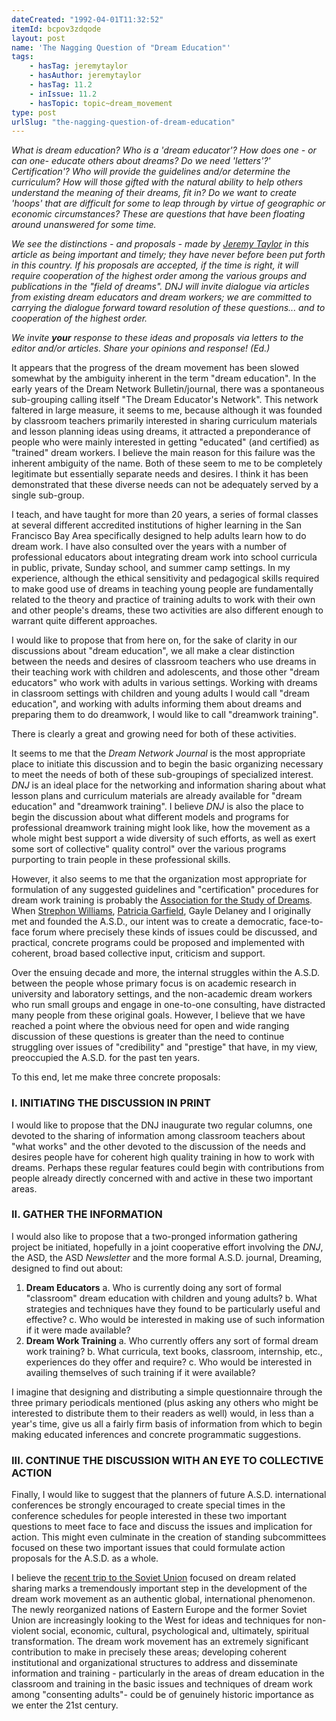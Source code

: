 ```yaml
---
dateCreated: "1992-04-01T11:32:52"
itemId: bcpov3zdqode
layout: post
name: 'The Nagging Question of "Dream Education"'
tags:
    - hasTag: jeremytaylor
    - hasAuthor: jeremytaylor
    - hasTag: 11.2
    - inIssue: 11.2
    - hasTopic: topic~dream_movement
type: post
urlSlug: "the-nagging-question-of-dream-education"
---
```


_What is dream education? Who is a 'dream educator'? How does one - or can one- educate others about dreams? Do we need 'letters'?' Certification'? Who will provide the guidelines and/or determine the curriculum? How will those gifted with the natural ability to help others understand the meaning of their dreams, fit in? Do we want to create 'hoops' that are difficult for some to leap through by virtue of geographic or economic circumstances? These are questions that have been floating around unanswered for some time._

_We see the distinctions - and proposals - made by [Jeremy Taylor](../@jeremytaylor) in this article as being important and timely; they have never before been put forth in this country. If his proposals are accepted, if the time is right, it will require cooperation of the highest order among the various groups and publications in the "field of dreams". DNJ will invite dialogue via articles from existing dream educators and dream workers; we are committed to carrying the dialogue forward toward resolution of these questions... and to cooperation of the highest order._

_We invite **your** response to these ideas and proposals via letters to the editor and/or articles. Share your opinions and response! (Ed.)_

It appears that the progress of the dream movement has been slowed somewhat by the ambiguity inherent in the term "dream education". In the early years of the Dream Network Bulletin/journal, there was a spontaneous sub-grouping calling itself "The Dream Educator's Network". This network faltered in large measure, it seems to me, because although it was founded by classroom teachers primarily interested in sharing curriculum materials and lesson planning ideas using dreams, it attracted a preponderance of people who were mainly interested in getting "educated" (and certified) as "trained" dream workers. I believe the main reason for this failure was the inherent ambiguity of the name. Both of these seem to me to be completely legitimate but essentially separate needs and desires. I think it has been demonstrated that these diverse needs can not be adequately served by a single sub-group.

I teach, and have taught for more than 20 years, a series of formal classes at several different accredited institutions of higher learning in the San Francisco Bay Area specifically designed to help adults learn how to do dream work. I have also consulted over the years with a number of professional educators about integrating dream work into school curricula in public, private, Sunday school, and summer camp settings. In my experience, although the ethical sensitivity and pedagogical skills required to make good use of dreams in teaching young people are fundamentally related to the theory and practice of training adults to work with their own and other people's dreams, these two activities are also different enough to warrant quite different approaches.

I would like to propose that from here on, for the sake of clarity in our discussions about "dream education", we all make a clear distinction between the needs and desires of classroom teachers who use dreams in their teaching work with children and adolescents, and those other "dream educators" who work with adults in various settings. Working with dreams in classroom settings with children and young adults I would call "dream education", and working with adults informing them about dreams and preparing them to do dreamwork, I would like to call "dreamwork training".

There is clearly a great and growing need for both of these activities.

It seems to me that the _Dream Network Journal_ is the most appropriate place to initiate this discussion and to begin the basic organizing necessary to meet the needs of both of these sub-groupings of specialized interest. _DNJ_ is an ideal place for the networking and information sharing about what lesson plans and curriculum materials are already available for "dream education" and "dreamwork training". I believe _DNJ_ is also the place to begin the discussion about what different models and programs for professional dreamwork training might look like, how the movement as a whole might best support a wide diversity of such efforts, as well as exert some sort of collective" quality control" over the various programs purporting to train people in these professional skills.

However, it also seems to me that the organization most appropriate for formulation of any suggested guidelines and "certification" procedures for dream work training is probably the [Association for the Study of Dreams](https://www.asdreams.org/). When [Strephon Williams](../@strephon_kaplan_williams), [Patricia Garfield](../@patriciagarfield), Gayle Delaney and I originally met and founded the A.S.D., our intent was to create a democratic, face-to-face forum where precisely these kinds of issues could be discussed, and practical, concrete programs could be proposed and implemented with coherent, broad based collective input, criticism and support.

Over the ensuing decade and more, the internal struggles within the A.S.D. between the people whose primary focus is on academic research in university and laboratory settings, and the non-academic dream workers who run small groups and engage in one-to-one consulting, have distracted many people from these original goals. However, I believe that we have reached a point where the obvious need for open and wide ranging discussion of these questions is greater than the need to continue struggling over issues of "credibility" and "prestige" that have, in my view, preoccupied the A.S.D. for the past ten years.

To this end, let me make three concrete proposals:

### I. INITIATING THE DISCUSSION IN PRINT

I would like to propose that the DNJ inaugurate two regular columns, one devoted to the sharing of information among classroom teachers about "what works" and the other devoted to the discussion of the needs and desires people have for coherent high quality training in how to work with dreams. Perhaps these regular features could begin with contributions from people already directly concerned with and active in these two important areas.

### II. GATHER THE INFORMATION

I would also like to propose that a two-pronged information gathering project be initiated, hopefully in a joint cooperative effort involving the _DNJ_, the ASD, the ASD _Newsletter_ and the more formal A.S.D. journal, Dreaming, designed to find out about:

1. **Dream Educators**
   a. Who is currently doing any sort of formal "classroom" dream education with children and young adults?
   b. What strategies and techniques have they found to be particularly useful and effective?
   c. Who would be interested in making use of such information if it were made available?
2. **Dream Work Training**
   a. Who currently offers any sort of formal dream work training?
   b. What curricula, text books, classroom, internship, etc., experiences do they offer and require?
   c. Who would be interested in availing themselves of such training if it were available?

I imagine that designing and distributing a simple questionnaire through the three primary periodicals mentioned (plus asking any others who might be interested to distribute them to their readers as well) would, in less than a year's time, give us all a fairly firm basis of information from which to begin making educated inferences and concrete programmatic suggestions.

### III. CONTINUE THE DISCUSSION WITH AN EYE TO COLLECTIVE ACTION

Finally, I would like to suggest that the planners of future A.S.D. international conferences be strongly encouraged to create special times in the conference schedules for people interested in these two important questions to meet face to face and discuss the issues and implication for action. This might even culminate in the creation of standing subcommittees focused on these two important issues that could formulate action proposals for the A.S.D. as a whole.

I believe the [recent trip to the Soviet Union](../bcpov6kbcoup/the-soviet-coup-dream-myth-and-reality) focused on dream related sharing marks a tremendously important step in the development of the dream work movement as an authentic global, international phenomenon. The newly reorganized nations of Eastern Europe and the former Soviet Union are increasingly looking to the West for ideas and techniques for non-violent social, economic, cultural, psychological and, ultimately, spiritual transformation. The dream work movement has an extremely significant contribution to make in precisely these areas; developing coherent institutional and organizational structures to address and disseminate information and training - particularly in the areas of dream education in the classroom and training in the basic issues and techniques of dream work among "consenting adults"- could be of genuinely historic importance as we enter the 21st century.
